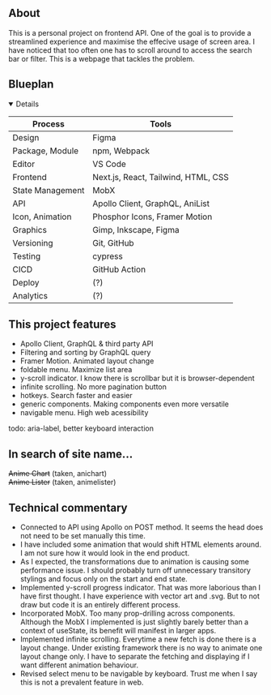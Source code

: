 ## About
This is a personal project on frontend API. One of the goal is to provide a streamlined experience and maximise the
effecive usage of screen area. I have noticed that too often one has to scroll around to access the search bar or filter. This is a webpage that tackles the problem.

## Blueplan
<details open>

| Process         | Tools                               |
|-----------------|-------------------------------------|
| Design          | Figma                               |
| Package, Module | npm, Webpack                        |
| Editor          | VS Code                             |
| Frontend        | Next.js, React, Tailwind, HTML, CSS |
| State Management| MobX                                |
| API             | Apollo Client, GraphQL, AniList     |
| Icon, Animation | Phosphor Icons, Framer Motion       |
| Graphics        | Gimp, Inkscape, Figma               |
| Versioning      | Git, GitHub                         |
| Testing         | cypress                             |
| CICD            | GitHub Action                       |
| Deploy          | (?)                                 |
| Analytics       | (?)                                 |

</details>

## This project features

<ul>
    <li>Apollo Client, GraphQL & third party API</li>
    <li>Filtering and sorting by GraphQL query</li>
    <li>Framer Motion. Animated layout change</li>
    <li>foldable menu. Maximize list area</li>
    <li>y-scroll indicator. I know there is scrollbar but it is browser-dependent</li>
    <li>infinite scrolling. No more pagination button</li>
    <li>hotkeys. Search faster and easier</li>
    <li>generic components. Making components even more versatile</li>
    <li>navigable menu. High web acessibility</li>
</ul>
todo: aria-label, better keyboard interaction

## In search of site name...
~~Anime Chart~~ (taken, anichart)<br />
~~Anime Lister~~ (taken, animelister)<br />

## Technical commentary

<ul>
    <li>Connected to API using Apollo on POST method. It seems the head does not need to be set manually this time.</li>
    <li>I have included some animation that would shift HTML elements around. I am not sure how it would look in the end product.
    <li>As I expected, the transformations due to animation is causing some performance issue. I should probably turn off
        unnecessary transitory stylings and focus only on the start and end state.</li>
    <li>Implemented y-scroll progress indicator. That was more laborious than I have first thought. I have experience with
        vector art and .svg. But to not draw but code it is an entirely different process.</li>
    <li>Incorporated MobX. Too many prop-drilling across components. Although the MobX I implemented is just slightly barely
        better than a context of useState, its benefit will manifest in larger apps. 
    </li>
    <li>Implemented infinite scrolling. Everytime a new fetch is done there is a layout change. Under existing framework there is no way to animate one layout change only. I have to separate the fetching and displaying if I want different animation behaviour.
    </li>
    <li>Revised select menu to be navigable by keyboard. Trust me when I say this is not a prevalent feature in web.
</ul>